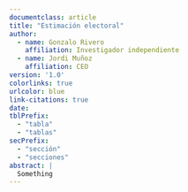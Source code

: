 ```yaml
---
documentclass: article
title: "Estimación electoral"
author: 
  - name: Gonzalo Rivero
    affiliation: Investigador independiente
  - name: Jordi Muñoz
    affiliation: CEO
version: '1.0'
colorlinks: true
urlcolor: blue
link-citations: true
date: 
tblPrefix:
  - "tabla"
  - "tablas"
secPrefix:
  - "sección"
  - "secciones"
abstract: |
  Something
---
```

